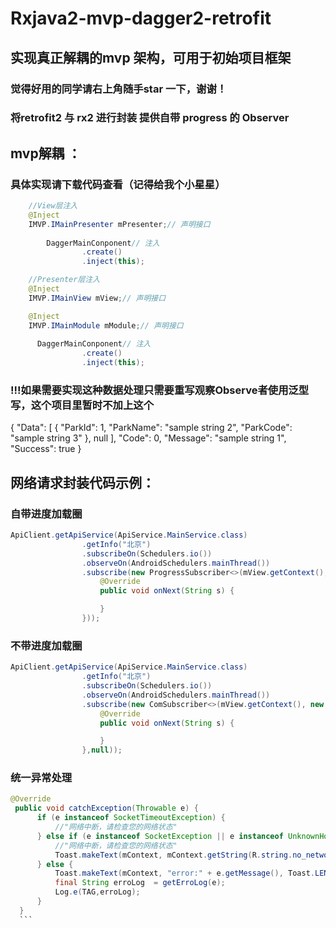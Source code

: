 # Rxjava2-mvp-dagger2-retrofit
## 实现真正解耦的mvp 架构，可用于初始项目框架

### 觉得好用的同学请右上角随手star 一下，谢谢！

### 将retrofit2 与 rx2 进行封装 提供自带 progress 的 Observer
## mvp解耦 ：
### 具体实现请下载代码查看（记得给我个小星星）
```java  
    //View层注入
    @Inject
    IMVP.IMainPresenter mPresenter;// 声明接口
    
        DaggerMainConponent// 注入
                .create()
                .inject(this);
```
```java
    //Presenter层注入
    @Inject
    IMVP.IMainView mView;// 声明接口

    @Inject
    IMVP.IMainModule mModule;// 声明接口
   
      DaggerMainConponent// 注入
                .create()
                .inject(this);
```


### !!!如果需要实现这种数据处理只需要重写观察Observe者使用泛型写，这个项目里暂时不加上这个
{
  "Data": [
    {
      "ParkId": 1,
      "ParkName": "sample string 2",
      "ParkCode": "sample string 3"
    },
    null
  ],
  "Code": 0,
  "Message": "sample string 1",
  "Success": true
}

## 网络请求封装代码示例：
### 自带进度加载圈
```java
ApiClient.getApiService(ApiService.MainService.class)
                .getInfo("北京")
                .subscribeOn(Schedulers.io())
                .observeOn(AndroidSchedulers.mainThread())
                .subscribe(new ProgressSubscriber<>(mView.getContext(), new SubscriberOnNextListener<String>() {
                    @Override
                    public void onNext(String s) {

                    }
                }));
```
### 不带进度加载圈
```java
ApiClient.getApiService(ApiService.MainService.class)
                .getInfo("北京")
                .subscribeOn(Schedulers.io())
                .observeOn(AndroidSchedulers.mainThread())
                .subscribe(new ComSubscriber<>(mView.getContext(), new SubscriberOnNextListener<String>() {
                    @Override
                    public void onNext(String s) {

                    }
                },null));
```
  ### 统一异常处理
  ```java
 @Override
   public void catchException(Throwable e) {
        if (e instanceof SocketTimeoutException) {
            //"网络中断，请检查您的网络状态"
        } else if (e instanceof SocketException || e instanceof UnknownHostException) {
            //"网络中断，请检查您的网络状态"
            Toast.makeText(mContext, mContext.getString(R.string.no_network), Toast.LENGTH_SHORT).show();
        } else {
            Toast.makeText(mContext, "error:" + e.getMessage(), Toast.LENGTH_SHORT).show();
            final String erroLog  = getErroLog(e);
            Log.e(TAG,erroLog);
        }
    }
    ```
